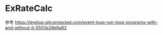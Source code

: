 # ExRateCalc

参考 https://levelup.gitconnected.com/event-loop-run-loop-programs-with-and-without-it-5503e28e6a62
